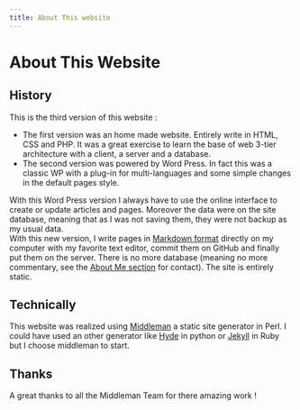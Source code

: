 ```yaml
---
title: About This website
---
```


# About This Website

## History

This is the third version of this website :

* The first version was an home made website. Entirely write in HTML, CSS and PHP. It was a great exercise to learn the base of web 3-tier architecture with a client, a server and a database.
* The second version was powered by Word Press. In fact this was a classic WP with a plug-in for multi-languages and some simple changes in the default pages style.

With this Word Press version I always have to use the online interface to create or update articles and pages. Moreover the data were on the site database, meaning that as I was not saving them, they were not backup as my usual data.      
With this new version, I write pages in <a href="https://github.com/github/markup#readme">Markdown format</a> directly on my computer with my favorite text editor, commit them on GitHub and finally put them on the server. There is no more database (meaning no more commentary, see the <a href="/about/me/">About Me section</a> for contact). The site is entirely static.

## Technically

This website was realized using <a href="http://www.middlemanapp.com">Middleman</a> a static site generator in Perl.
I could have used an other generator like <a href="https://github.com/hyde/hyde">Hyde</a> in python or <a href="https://github.com/mojombo/jekyll">Jekyll</a> in Ruby but I choose middleman to start.

## Thanks

A great thanks to all the Middleman Team for there amazing work !

